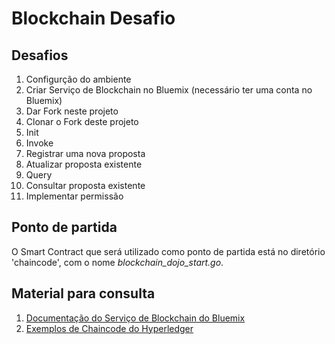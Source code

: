 # Blockchain Desafio

## Desafios
1. Configurção do ambiente
  1. Criar Serviço de Blockchain no Bluemix (necessário ter uma conta no Bluemix)
  2. Dar Fork neste projeto 
  3. Clonar o Fork deste projeto
2. Init
3. Invoke
  1. Registrar uma nova proposta
  2. Atualizar proposta existente
4. Query
  1. Consultar proposta existente
5. Implementar permissão

## Ponto de partida
O Smart Contract que será utilizado como ponto de partida está no diretório 'chaincode', com o nome *blockchain_dojo_start.go*.

## Material para consulta 
1. [Documentação do Serviço de Blockchain do Bluemix](https://console.ng.bluemix.net/docs/services/blockchain/ibmblockchain_overview.html)
2. [Exemplos de Chaincode do Hyperledger](https://github.com/hyperledger-archives/fabric/tree/v0.5-developer-preview/examples/chaincode/go)
